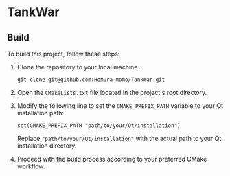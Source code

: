 # TankWar

## Build

To build this project, follow these steps:

1. Clone the repository to your local machine.

    ```shell
    git clone git@github.com:Homura-momo/TankWar.git
    ```

2. Open the `CMakeLists.txt` file located in the project's root directory.

3. Modify the following line to set the `CMAKE_PREFIX_PATH` variable to your Qt installation path:

    ```shell
    set(CMAKE_PREFIX_PATH "path/to/your/Qt/installation")
    ```

    Replace `"path/to/your/Qt/installation"` with the actual path to your Qt installation directory.

4. Proceed with the build process according to your preferred CMake workflow.